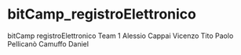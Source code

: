 # bitCamp_registroElettronico
bitCamp registroElettronico
Team 1
Alessio Cappai
Vicenzo Tito
Paolo Pellicanò
Camuffo Daniel
